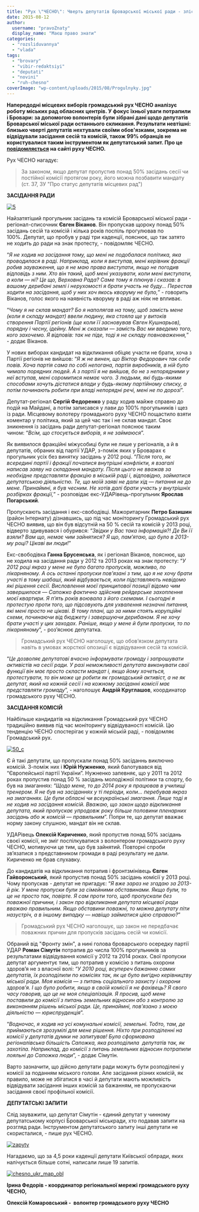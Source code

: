 ```yaml
---
title: "Рух \"ЧЕСНО\": Чверть депутатів Броварської міської ради - злісні прогульники"
date: 2015-08-12
author: 
  username: "pravoZnaty"
  display_name: "Маєш право знати"
categories: 
  - "rozsliduvannya"
  - "vlada"
tags: 
  - "brovary"
  - "vibir-redaktsiyi"
  - "deputati"
  - "novini"
  - "ruh-chesno"
coverImage: "wp-content/uploads/2015/08/Progulnyky.jpg"
---
```


**Напередодні місцевих виборів громадський рух ЧЕСНО аналізує роботу міських рад обласних центрів. У фокус їхньої уваги потрапили і Бровари: за допомогою волонтерів були зібрані дані щодо депутатів Броварської міської ради останнього скликання. Результати невтішні: близько чверті депутатів нехтували своїми обов'язками, зокрема не відвідували засідання сесій та комісій, також 99% обранців не користувалися таким інструментом як депутатський запит. Про це [повідомляється](http://www.chesno.org/news/2126/) на сайті руху ЧЕСНО.**

Рух ЧЕСНО нагадує:

> За законом, якщо депутат пропустив понад 50% засідань сесії чи постійної комісії протягом року, його можна позбавити мандату (ст. 37, ЗУ "Про статус депутатів місцевих рад")

**ЗАСІДАННЯ РАДИ**

[![5](https://mpz.brovary.org/wp-content/uploads/2015/08/51.jpg)](https://mpz.brovary.org/wp-content/uploads/2015/08/51.jpg)

Найзатятіший прогульник засідань та комісій Броварської міської ради - регіонал-списочник **Євген Віканов**. Він пропускав щороку понад 50% засідань сесій та комісій і кілька років поспіль прогулював по 100%. Депутат, що пробув у раді три каденції, пояснює, що так затято не ходить до ради на знак протесту, - повідомляє ЧЕСНО.

“_Я не ходив на засідання тому, що мені не подобалася політика, яка проводилася в раді. Наприклад, коли я виступав, мені керівник фракції робив зауваження, що я не маю права виступати, якщо не погодив відповідь з ним. Хто він такий, щоб мені указувати, коли мені виступати, а коли — ні? Це що, Верховна Рада? Саме тому я плюнув і сказав: в вашому дерибані землі і нерухомості я брати участь не буду... Перестав ходити на засідання, щоб у них хоч якось кворуму не було,_” - говорить Віканов, голос якого на наявність кворуму в раді аж ніяк не впливає.

“_Чому я не склав мандат? Бо я наполягав на тому, щоб замість мене (коли я складу мандат) ввели людину, яка стояла ще у витоків створення Партії регіонів (ще коли її засновував Євген Кушнарьов), порядну і чесну, ідейну. Мені ж сказали — замість Вас ми введемо того, кого захочемо. Я відповів: так не піде, тоді я не складу повноваження,_” - додає Віканов.

У нових виборах кандидат на відкликання обіцяє участи не брати, хоча з Партії регіонів не вийшов: “_Я ж не винен, що Віктор Федорович так себе повів. Хоча партія сама по собі непогана, партія виробників, в ній було чимало порядних людей. А з партії я не вийшов, бо не з непорядними у неї вступав, мені соромитися немає чого. З людьми, які будь-якими способами хочуть дістатися влади у будь-якому партійному списку, а потім починають робити при владі непорядні речі, мені не по дорозі_”.

Депутат-регіонал **Сергій Федоренко** у раду ходив майже справно до подій на Майдані, а потім записався у лави до 100% прогульників і щез із ради. Місцевому волотеру громадького руху ЧЕСНО пощастило взяти коментар у політика, який за цей час так і не склав мандат. Своє зникнення із засідань ради депутат-регіонал пояснює таким чином: “_Всім, що стосується виборів, я не займаюся_”.

Як виявилося фракційні міжусобиці були не лише у регіоналів, а й в депутатів, обраних від партії УДАР, з-поміж яких у Броварах є прогульник усіх без винятку засідань у 2012 році. “_Після того, як всередині партії і фракції почалися внутрішні конфлікти, я взагалі написав заяву на складання мандату. Після цього не вважав за необхідне представляти фракцію в міській раді і, відповідно, займатися депутатською діяльністю. Те, що моїй заяві не дали хід — питання не до мене. Принаймні, я був чесним. Не хотів далі брати участь у внутрішніх розбірках фракції,_” - розповідає екс-УДАРівець-прогульник **Ярослав Погарський**.

Пропускають засідання і екс-свободівці. Мажоритарник **Петро Базишин** (район Інтернату) дізнавшись, що під час моніторингу Громадський рух ЧЕСНО виявив, що він був відсутній на 50 % сесій та комісій у 2013 році, відверто здивувався і обурився: “_Звідки у Вас така інформація?! Де Ви її взяли? Вам що, немає чим зайнятися? Я що, пам’ятаю, що було в 2013-му році? Цікаві ви люди!_”

Екс-свободівка **Ганна Брусенська**, як і регіонал Віканов, пояснює, що не ходила на засідання ради у 2012 та 2013 роках на знак протесту: “_У 2012 році якраз у мене не було багато пропусків, можливо, по лікарняному. А ось останні пропуски пов’язані з тим, що я не хочу брати участі в тому шабаші, який відбувається, коли підставляють невідомо які рішення сесії. Висловлення моєї принципової позиції відомо чим завершилося — Сапожко фактично здійснив рейдерське захоплення моєї квартири. Я п’ять років воювала з його схемами. І сьогодні я протестую проти того, що підсовують для ухвалення незначні питання, які мені просто не цікаві. В тому плані, що за ними стоять корупційні схеми, починаючи від бюджету і завершуючи дерибаном. Я не хочу брати участі у цих заходах. Раніше, якщо у мене й були пропуски, то по лікарняному_”, - роз’яснює депутатка.

> Громадський рух ЧЕСНО наголошує, що обов’язком депутата навіть в умовах жорсткої опозиції є відвідування сесій та комісій.

“_Це дозволяє депутатові вчасно інформувати громаду і запрошувати активістів на сесії ради. У разі неможливості депутата виконувати свої функції він має просто скласти мандат і, якщо йому хочеться, протестувати, то він може це робити як громадський активіст, а не як депутат, який на кожній сесії і на кожному засіданні комісії має представляти громаду_”, - наголошує **Андрій Круглашов**, координатор громадського руху ЧЕСНО.

**ЗАСІДАННЯ КОМІСІЙ**

Найбільше кандидатів на відкликання Громадський рух ЧЕСНО традиційно виявив під час моніторингу відвідуваності комісій. Цю тенденцію ЧЕСНО спостерігає у кожній міській раді, - повідомляє Громадський рух.

[![50_c](https://mpz.brovary.org/wp-content/uploads/2015/08/50_c.jpg)](https://mpz.brovary.org/wp-content/uploads/2015/08/50_c.jpg)

Є й такі депутати, що пропускали понад 50% засіданнь виключно комісій. З-поміж них і **Юрій Нужненко**, який балотувався від “Європейської партії України”. Нужненко запевняє, що у 2011 та 2012 роках пропустив понад 50 % засідань молодіжної політики та спорту, бо був на змаганнях: “_Щодо мене, то до 2014 року я працював в училищі тренером. Я не був на засіданнях у ті періоди, коли... перебував якраз на змаганнях. Це були обласні чи всеукраїнські змагання. Лише тоді я не ходив на засідання комісій. Вважаю, що закон щодо відкликання депутата, який пропускає упродовж року більше половини пленарних засідань або ж комісій — правильним_”. Попри те, що депутат вважає норму закону слушною, мандат він не склав.

УДАРівець **Олексій Кириченко**, який пропустив понад 50% засідань своєї комісії, не зміг поспілкуватися з волонтером громадського руху ЧЕСНО, мотивуючи це тим, що був зайнятий. Повторні спроби зв’язатися з представником громади в раді результату не дали. Кириченко не брав слухавку.

До кандидатів на відкликання потрапив і фронтзмінівець **Євген Гайворонський**, який пропустив понад 50% засідань комісії у 2013 році. Чому пропускав - депутат не пригадує: “_Я вже зараз не згадаю за 2013-й рік. У мене пропуски були за сімейними обставинами. Якщо були, то це не просто так, повірте. Я сам проти того, щоб пропускали без поважної причини, і закон про відкликання депутата місцевої ради вважаю правильним. Якщо обставини поважні, то можна депутату піти назустріч, а в іншому випадку — навіщо займатися цією справою?_”

> Громадський рух ЧЕСНО наголошує, що закон не передбачає поважних причин для пропусків засідань сесій чи комісії.

Обраний від "Фронту змін", а нині голова броварського осередку партії УДАР **Роман Сімутін** потрапив до числа 100% прогульників за результатами відвідування комісії у 2012 та 2014 роках. Свої пропуски депутат аргументує тим, що потрапив у комісію з питань охорони здоров’я не з власної волі: “_У 2010 році, всупереч бажанню самих депутатів, їх розподілили по комісіях так, як це було вигідно керівництву міської ради. Моя комісія — з питань соціального захисту і охорони здоров’я. І що було робити, якщо в своїй комісії я не фахівець? Я свого часу говорив, що це не моя спеціалізація. Я просив, щоб мене поставили до комісії з питань земельних відносин або з контролю за виконанням рішень міської ради. Це, принаймні, пов’язано з моєю діяльністю — юриспруденція_”.

“_Водночас, я ходив на усі комунальні комісії, земельні. Тобто, там, де приймаються зрозумілі для мене рішення. Ніхто при розподіленні на комісії у депутатів думки не запитував! Була сформована регіоналівська більшість Сапожка, яка розподілила  депутатів так, як захотіла. Наприклад, до комісії з питань земельних відносин потрапили лояльні до Сапожка люди_”, - додає Сімутін.

Варто зазначити, що дійсно депутати ради можуть бути розподілені у комісії за поданням міського голови. Але засідання різних комісій, як правило, може не збігатися в часі й депутати мають можливість відвідувати засідання інших комісій за бажанням, не пропускаючи засідання своєї профільної комісії.

**ДЕПУТАТСЬКІ ЗАПИТИ**

Слід зауважити, що депутат Сімутін - єдиний депутат у чинному депутатському корпусі Броварської міськради, хто подавав запити на розгляд ради. Інструментом депутатського запиту інші депутати не скористалися, - пише рух ЧЕСНО.

[![zapyty](https://mpz.brovary.org/wp-content/uploads/2015/08/zapyty.jpg)](https://mpz.brovary.org/wp-content/uploads/2015/08/zapyty.jpg)

Нагадаємо, що за 4,5 роки каденції депутати Київської облради, яких налічується більше сотні, написали лише 19 запитів.

[![chesno_ukr_map_obl](https://mpz.brovary.org/wp-content/uploads/2015/08/chesno_ukr_map_obl.jpg)](https://mpz.brovary.org/wp-content/uploads/2015/08/chesno_ukr_map_obl.jpg)

**Ірина Федорів - координатор регіональної мережі громадського руху ЧЕСНО,**

**Олексій Комаровський -  волонтер громадського руху ЧЕСНО**
